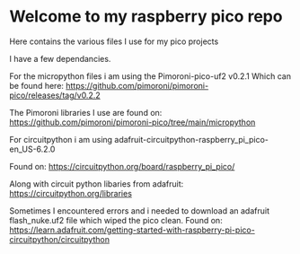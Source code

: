 # Welcome to my raspberry pico repo
Here contains the various files I use for my pico projects

I have a few dependancies. 

For the micropython files i am using the Pimoroni-pico-uf2 v0.2.1
Which can be found here: https://github.com/pimoroni/pimoroni-pico/releases/tag/v0.2.2

The Pimoroni libraries I use are found on: https://github.com/pimoroni/pimoroni-pico/tree/main/micropython


For circuitpython i am using adafruit-circuitpython-raspberry_pi_pico-en_US-6.2.0

Found on: https://circuitpython.org/board/raspberry_pi_pico/

Along with circuit python libaries from adafruit:
https://circuitpython.org/libraries

Sometimes I encountered errors and i needed to download an adafruit flash_nuke.uf2 file which wiped the pico clean.
Found on: https://learn.adafruit.com/getting-started-with-raspberry-pi-pico-circuitpython/circuitpython

